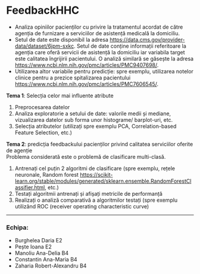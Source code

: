 # FeedbackHHC

* Analiza opiniilor pacienților cu privire la tratamentul acordat de către agenția de furnizare a serviciilor de asistență medicală la domiciliu. 
* Setul de date este disponibil la adresa https://data.cms.gov/provider-data/dataset/6jpm-sxkc. Setul de date conține informații referitoare la agenția care oferă servicii de asistență la domiciliu iar variabila target este calitatea îngrijirii pacientului. O analiză similară se găsește la adresa https://www.ncbi.nlm.nih.gov/pmc/articles/PMC9407698/.
* Utilizarea altor variabile pentru predicție: spre exemplu, utilizarea notelor clinice pentru a prezice spitalizarea pacientului https://www.ncbi.nlm.nih.gov/pmc/articles/PMC7606545/.

**Tema 1**: Selecția celor mai influente atribute
1. Preprocesarea datelor
2. Analiza exploratorie a setului de date: valorile medii și mediane, vizualizarea datelor sub forma unor histograme/ barplot-uri, etc.
3. Selecția atributelor (utilizați spre exemplu PCA, Correlation-based Feature Selection, etc.)

**Tema 2**: predicția feedbackului pacienților privind calitatea serviciilor oferite de agenție\
Problema considerată este o problemă de clasificare multi-clasă. 
1. Antrenați cel puțin 2 algoritmi de clasificare (spre exemplu, rețele neuronale, Random forest https://scikit-learn.org/stable/modules/generated/sklearn.ensemble.RandomForestClassifier.html, etc.)
2. Testați algoritmii antrenați și afișați metricile de performanță
3. Realizați o analiză comparativă a algoritmilor testați (spre exemplu utilizând ROC (receiver operating characteristic curve)

---
### Echipa:
- Burghelea Daria E2
- Pește Ioana E2
- Manoliu Ana-Delia B4
- Constantin Ana-Maria B4
- Zaharia Robert-Alexandru B4
